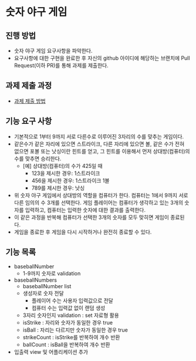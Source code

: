 # 숫자 야구 게임
## 진행 방법
* 숫자 야구 게임 요구사항을 파악한다.
* 요구사항에 대한 구현을 완료한 후 자신의 github 아이디에 해당하는 브랜치에 Pull Request(이하 PR)를 통해 과제를 제출한다.

## 과제 제출 과정
* [과제 제출 방법](https://github.com/next-step/nextstep-docs/tree/master/precourse)

## 기능 요구 사항
* 기본적으로 1부터 9까지 서로 다른수로 이루어진 3자리의 수를 맞추는 게임이다.
* 같은수가 같은 자리에 있으면 스트라이크, 다른 자리에 있으면 볼, 같은 수가 전혀 없으면 포볼 또는 낫싱이란 힌트를 얻고, 그 힌트를 이용해서 먼저 상대방(컴퓨터)의 수를 맞추면 승리한다.
  * [예] 상대방(컴퓨터)의 수가 425일 때
    * 123을 제시한 경우: 1스트라이크
    * 456을 제시한 경우: 1스트라이크 1볼
    * 789를 제시한 경우: 낫싱
* 위 숫자 야구 게임에서 상대방의 역할을 컴퓨터가 한다. 컴퓨터는 1에서 9까지 서로 다른 임의의 수 3개를 선택한다. 게임 플레이어는 컴퓨터가 생각하고 있는 3개의 숫자를 입력하고, 컴퓨터는 입력한 숫자에 대한 결과를 출력한다.
* 이 같은 과정을 반복해 컴퓨터가 선택한 3개의 숫자를 모두 맞히면 게임이 종료된다.
* 게임을 종료한 후 게임을 다시 시작하거나 완전히 종료할 수 있다.

## 기능 목록
* baseballNumber
  * 1-9까지 숫자로 validation
* baseballNumbers
  * baseballNumber list
  * 생성자로 숫자 전달
    * 플레이어 수는 사용자 입력값으로 전달
    * 컴퓨터 수는 입력값 없이 랜덤 생성
  * 3자리 숫자인지 validation : set 자료형 활용
  * isStrike : 자리와 숫자가 동일한 경우 true
  * isBall : 자리는 다르지만 숫자가 동일한 경우 true
  * strikeCount : isStrike를 반복하여 개수 반환
  * ballCount : isBall을 반복하여 개수 반환
* 입출력 view 및 어플리케이션 추가

